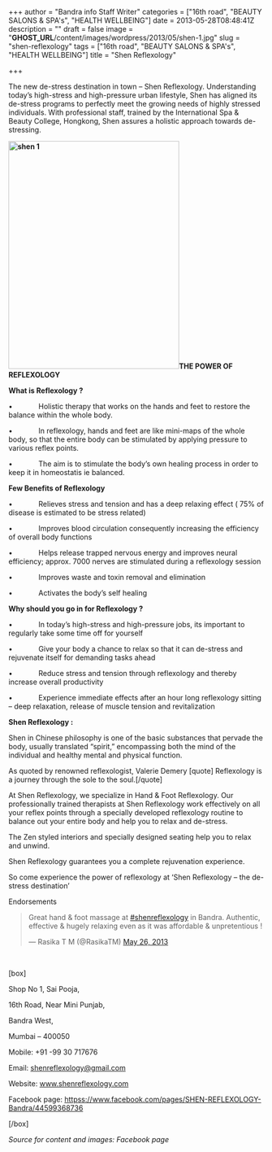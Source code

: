 +++
author = "Bandra info Staff Writer"
categories = ["16th road", "BEAUTY SALONS &amp; SPA's", "HEALTH WELLBEING"]
date = 2013-05-28T08:48:41Z
description = ""
draft = false
image = "__GHOST_URL__/content/images/wordpress/2013/05/shen-1.jpg"
slug = "shen-reflexology"
tags = ["16th road", "BEAUTY SALONS &amp; SPA's", "HEALTH WELLBEING"]
title = "Shen Reflexology"

+++


<p>The new de-stress destination in town – Shen Reflexology. Understanding today’s high-stress and high-pressure urban lifestyle, Shen has aligned its de-stress programs to perfectly meet the growing needs of highly stressed individuals. With professional staff, trained by the International Spa &amp; Beauty College, Hongkong, Shen assures a holistic approach towards de-stressing.</p>
<p><b><a href="https://i2.wp.com/bandra.info/wp-content/uploads/2013/05/shen-1.jpg?ssl=1"><img loading="lazy" class="size-full wp-image-2471 alignright" alt="shen 1" src="https://i2.wp.com/bandra.info/wp-content/uploads/2013/05/shen-1.jpg?resize=336%2C448&#038;ssl=1" width="336" height="448" srcset="https://i2.wp.com/bandra.info/wp-content/uploads/2013/05/shen-1.jpg?w=336&amp;ssl=1 336w, https://i2.wp.com/bandra.info/wp-content/uploads/2013/05/shen-1.jpg?resize=224%2C300&amp;ssl=1 224w" sizes="(max-width: 336px) 100vw, 336px" data-recalc-dims="1" /></a>THE POWER OF REFLEXOLOGY</b></p>
<p><b>What is Reflexology ?</b></p>
<p>•             Holistic therapy that works on the hands and feet to restore the balance within the whole body.</p>
<p>•             In reflexology, hands and feet are like mini-maps of the whole body, so that the entire body can be stimulated by applying pressure to various reflex points.</p>
<p>•             The aim is to stimulate the body’s own healing process in order to keep it in homeostatis ie balanced.</p>
<p><b>Few Benefits of Reflexology </b></p>
<p>•             Relieves stress and tension and has a deep relaxing effect ( 75% of disease is estimated to be stress related)</p>
<p>•             Improves blood circulation consequently increasing the efficiency of overall body functions</p>
<p>•             Helps release trapped nervous energy and improves neural efficiency; approx. 7000 nerves are stimulated during a reflexology session</p>
<p>•             Improves waste and toxin removal and elimination</p>
<p>•             Activates the body’s self healing</p>
<p><b>Why should you go in for Reflexology ?</b></p>
<p>•             In today’s high-stress and high-pressure jobs, its important to regularly take some time off for yourself</p>
<p>•             Give your body a chance to relax so that it can de-stress and rejuvenate itself for demanding tasks ahead</p>
<p>•             Reduce stress and tension through reflexology and thereby increase overall productivity</p>
<p>•             Experience immediate effects after an hour long reflexology sitting – deep relaxation, release of muscle tension and revitalization</p>
<p><b>Shen Reflexology :</b></p>
<p>Shen in Chinese philosophy is one of the basic substances that pervade the body, usually translated “spirit,” encompassing both the mind of the individual and healthy mental and physical function.</p>
<p>As quoted by renowned reflexologist, Valerie Demery [quote] Reflexology is a journey through the sole to the soul.[/quote]</p>
<p>At Shen Reflexology, we specialize in Hand &amp; Foot Reflexology. Our professionally trained therapists at Shen Reflexology work effectively on all your reflex points through a specially developed reflexology routine to balance out your entire body and help you to relax and de-stress.</p>
<p>The Zen styled interiors and specially designed seating help you to relax and unwind.</p>
<p>Shen Reflexology guarantees you a complete rejuvenation experience.</p>
<p>So come experience the power of reflexology at ‘Shen Reflexology – the de-stress destination’</p>
<p>Endorsements</p>
<blockquote class="twitter-tweet">
<p>Great hand &amp; foot massage at <a href="httpss://twitter.com/search/%23shenreflexology">#shenreflexology</a> in Bandra. Authentic, effective &amp; hugely relaxing even as it was affordable &amp; unpretentious !</p>
<p>&mdash; Rasika T M (@RasikaTM) <a href="httpss://twitter.com/RasikaTM/status/338641698244677633">May 26, 2013</a></p></blockquote>
<p><script async src="//platform.twitter.com/widgets.js" charset="utf-8"></script></p>
<p>&nbsp;</p>
<p>[box]</p>
<p>Shop No 1, Sai Pooja,</p>
<p>16th Road, Near Mini Punjab,</p>
<p>Bandra West,</p>
<p>Mumbai – 400050</p>
<p>Mobile: +91 -99 30 717676</p>
<p>Email: <a href="mailto:shenreflexology@gmail.com">shenreflexology@gmail.com</a></p>
<p>Website: <a href="https://www.shenreflexology.com/">www.shenreflexology.com</a></p>
<p>Facebook page: <a href="httpss://www.facebook.com/pages/SHEN-REFLEXOLOGY-Bandra/44599368736">httpss://www.facebook.com/pages/SHEN-REFLEXOLOGY-Bandra/44599368736</a></p>
<p>[/box]</p>
<p><em>Source for content and images: Facebook page</em></p>
<p>&nbsp;</p>



